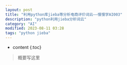 ```yaml
---
layout: post
title: "利用python库jieba等分析电商评价词云——慢慢学AI003"
description: "python利用jieba分析词云"
category: "AI"
modified: 2023-08-11 03:28
tags: "python jieba"
---
```

* content
{:toc}

> 概要写这里
<!-- more -->
